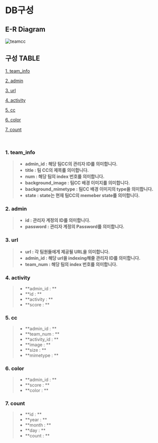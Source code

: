 # DB구성

## E-R Diagram
![teamcc](https://user-images.githubusercontent.com/111109411/211477982-4c013664-1e36-42a0-81e6-207f5c061eb4.png)

## 구성 TABLE
[1. team_info](#1-team_info)

[2. admin](#2-admin)

[3. url](#3-url)

[4. activity](#4-activity)

[5. cc](#5-cc)

[6. color](#6-color)

[7. count](#6-count)



</br>

### 1. team_info
> * **admin_id : 해당 팀CC의 관리자 ID를 의미합니다.**
> * **title    : 팀 CC의 제목를 의미합니다.**
> * **num      : 해당 팀의 index 번호를 의미합니다.**
> * **background_image    : 팀CC 배경 이미지를 의미합니다.**
> * **background_mimetype : 팀CC 배경 이미지의 type을 의미합니다.**
> * **state : state는 현재 팀CC의 memeber state를 의미합니다.**



### 2. admin
> * **id        : 관리자 계정의 ID를 의미합니다.**
> * **password  : 관리자 계정의 Password를 의미합니다.**

### 3. url
> * **url       : 각 팀원들에게 제공될 URL을 의미합니다.**
> * **admin_id  : 해당 url을 indexing해줄 관리자 ID를 의미합니다.**
> * **team_num  : 해당 팀의 index 번호를 의미합니다.**

### 4. activity
> * **admin_id  : **
> * **id        : **
> * **activity  : **
> * **score     : **

### 5. cc
> * **admin_id    : **
> * **team_num    : **
> * **activity_id : **
> * **image       : **
> * **size        : **
> * **mimetype    : **

### 6. color
> * **admin_id    : **
> * **score       : **
> * **color       : **

### 7. count
> * **id          : **
> * **year        : **
> * **month       : **
> * **day         : **
> * **count       : **



